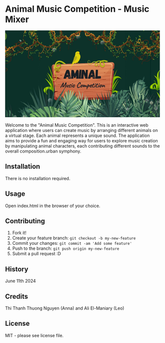 # Animal Music Competition - Music Mixer

![Animal Music Competition](images/background-musicmixer.jpeg)

Welcome to the "Animal Music Competition". This is an interactive web application where users can create music by arranging different animals on a virtual stage. Each animal represents a unique sound. The application aims to provide a fun and engaging way for users to explore music creation by manipulating animal characters, each contributing different sounds to the overall composition.urban symphony.

## Installation

There is no installation required.

## Usage

Open index.html in the browser of your choice.

## Contributing

1. Fork it!
2. Create your feature branch: `git checkout -b my-new-feature`
3. Commit your changes: `git commit -am 'Add some feature'`
4. Push to the branch: `git push origin my-new-feature`
5. Submit a pull request :D

## History

June 11th 2024

## Credits

Thi Thanh Thuong Nguyen (Anna) and Ali El-Maniary (Leo)

## License

MIT - please see license file.